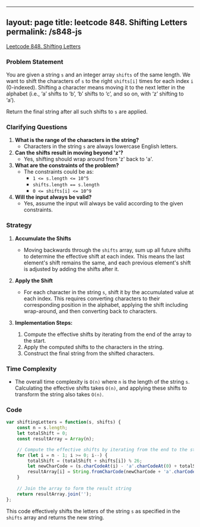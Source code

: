 
---
layout: page
title: leetcode 848. Shifting Letters
permalink: /s848-js
---
[Leetcode 848. Shifting Letters](https://algoadvance.github.io/algoadvance/l848)
### Problem Statement
You are given a string `s` and an integer array `shifts` of the same length. We want to shift the characters of `s` to the right `shifts[i]` times for each index `i` (0-indexed). Shifting a character means moving it to the next letter in the alphabet (i.e., ‘a’ shifts to ‘b’, ‘b’ shifts to ‘c’, and so on, with ‘z’ shifting to ‘a’).

Return the final string after all such shifts to `s` are applied.

### Clarifying Questions
1. **What is the range of the characters in the string?**
   - Characters in the string `s` are always lowercase English letters.
2. **Can the shifts result in moving beyond 'z'?**
   - Yes, shifting should wrap around from 'z' back to 'a'.
3. **What are the constraints of the problem?**
   - The constraints could be as:
     - `1 <= s.length <= 10^5`
     - `shifts.length == s.length`
     - `0 <= shifts[i] <= 10^9`
4. **Will the input always be valid?**
   - Yes, assume the input will always be valid according to the given constraints.

### Strategy
1. **Accumulate the Shifts**
   - Moving backwards through the `shifts` array, sum up all future shifts to determine the effective shift at each index. This means the last element's shift remains the same, and each previous element's shift is adjusted by adding the shifts after it.
   
2. **Apply the Shift**
   - For each character in the string `s`, shift it by the accumulated value at each index. This requires converting characters to their corresponding position in the alphabet, applying the shift including wrap-around, and then converting back to characters.

3. **Implementation Steps:**
   1. Compute the effective shifts by iterating from the end of the array to the start.
   2. Apply the computed shifts to the characters in the string.
   3. Construct the final string from the shifted characters.

### Time Complexity
- The overall time complexity is `O(n)` where `n` is the length of the string `s`. Calculating the effective shifts takes `O(n)`, and applying these shifts to transform the string also takes `O(n)`.

### Code

```javascript
var shiftingLetters = function(s, shifts) {
    const n = s.length;
    let totalShift = 0;
    const resultArray = Array(n);

    // Compute the effective shifts by iterating from the end to the start
    for (let i = n - 1; i >= 0; i--) {
        totalShift = (totalShift + shifts[i]) % 26;
        let newCharCode = (s.charCodeAt(i) - 'a'.charCodeAt(0) + totalShift) % 26; 
        resultArray[i] = String.fromCharCode(newCharCode + 'a'.charCodeAt(0));
    }
    
    // Join the array to form the result string
    return resultArray.join('');
};
```

This code effectively shifts the letters of the string `s` as specified in the `shifts` array and returns the new string.